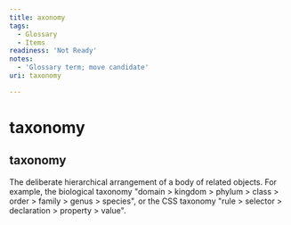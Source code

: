 ```yaml
---
title: axonomy
tags:
  - Glossary
  - Items
readiness: 'Not Ready'
notes:
  - 'Glossary term; move candidate'
uri: taxonomy

---
```

# taxonomy

## taxonomy

The deliberate hierarchical arrangement of a body of related objects. For example, the biological taxonomy "domain \> kingdom \> phylum \> class \> order \> family \> genus \> species", or the CSS taxonomy "rule \> selector \> declaration \> property \> value".

